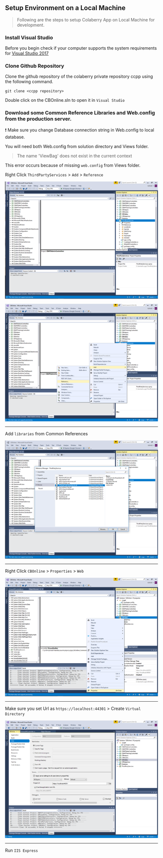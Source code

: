 ## Setup Environment on a Local Machine

> Following are the steps to setup Colaberry App on Local Machine for development.

### Install Visual Studio

Before you begin check if your computer supports the system requirements for [Visual Studio 2017](https://docs.microsoft.com/en-us/visualstudio/productinfo/vs2017-system-requirements-vs)

### Clone Github Repository

Clone the github repository of the colaberry private repository ccpp using the following command.

```
git clone <ccpp repository>
```

Double click on the CBOnline.sln to open it in `Visual Studio`

### Download some Common Reference Libraries and Web.config from the production server.
:exclamation: Make sure you change Database connection string in Web.config to local database.

You will need both Web.config from solution directory and Views folder.

> The name 'ViewBag' does not exist in the current context

This error occurs because of missing `web.config` from Views folder.

Right Click `ThirdPartyServices` > `Add` > `Reference`

![local1](_media/local1.png)

![local2](_media/local2.png)

***
Add `libraries` from Common References

![local3](_media/local3.png)

*** 
Right Click `CBOnline` > `Properties` > `Web`

![local4](_media/local4.png)

***
Make sure you set Url as `https://localhost:44301` > Create `Virtual Directory` 

![local5](_media/local5.png)

***
Run `IIS Express`
